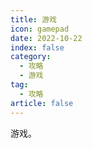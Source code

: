 ```yaml
---
title: 游戏
icon: gamepad
date: 2022-10-22
index: false
category:
  - 攻略
  - 游戏
tag:
  - 攻略
article: false
---
```


游戏。
